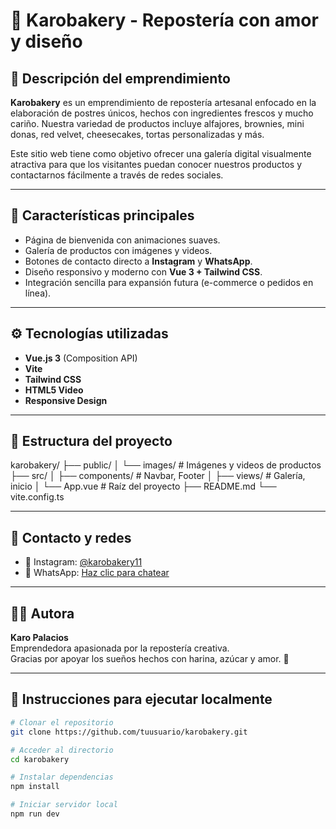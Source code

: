 # 🧁 Karobakery - Repostería con amor y diseño

## 🍩 Descripción del emprendimiento

**Karobakery** es un emprendimiento de repostería artesanal enfocado en la elaboración de postres únicos, hechos con ingredientes frescos y mucho cariño. Nuestra variedad de productos incluye alfajores, brownies, mini donas, red velvet, cheesecakes, tortas personalizadas y más.

Este sitio web tiene como objetivo ofrecer una galería digital visualmente atractiva para que los visitantes puedan conocer nuestros productos y contactarnos fácilmente a través de redes sociales.

---

## 📸 Características principales

- Página de bienvenida con animaciones suaves.
- Galería de productos con imágenes y videos.
- Botones de contacto directo a **Instagram** y **WhatsApp**.
- Diseño responsivo y moderno con **Vue 3 + Tailwind CSS**.
- Integración sencilla para expansión futura (e-commerce o pedidos en línea).

---

## ⚙️ Tecnologías utilizadas

- **Vue.js 3** (Composition API)
- **Vite**
- **Tailwind CSS**
- **HTML5 Video**
- **Responsive Design**

---

## 🧩 Estructura del proyecto
karobakery/
├── public/
│ └── images/ # Imágenes y videos de productos
├── src/
│ ├── components/ # Navbar, Footer
│ ├── views/ # Galería, inicio
│ └── App.vue # Raíz del proyecto
├── README.md
└── vite.config.ts


---

## 🔗 Contacto y redes

- 📸 Instagram: [@karobakery11](https://www.instagram.com/karobakery11)
- 📱 WhatsApp: [Haz clic para chatear](https://wa.me/593963221839)

---

## 👩‍🍳 Autora

**Karo Palacios**  
Emprendedora apasionada por la repostería creativa.  
Gracias por apoyar los sueños hechos con harina, azúcar y amor. 💖

---

## 🚀 Instrucciones para ejecutar localmente

```bash
# Clonar el repositorio
git clone https://github.com/tuusuario/karobakery.git

# Acceder al directorio
cd karobakery

# Instalar dependencias
npm install

# Iniciar servidor local
npm run dev

